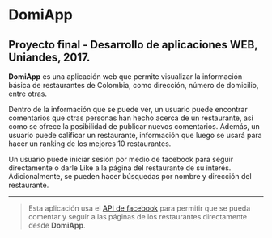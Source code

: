 # DomiApp

## Proyecto final - Desarrollo de aplicaciones WEB, Uniandes, 2017.

__DomiApp__ es una aplicación web que permite visualizar la información básica de restaurantes de Colombia, como dirección, número de domicilio, entre otras.

Dentro de la información que se puede ver, un usuario puede encontrar comentarios que otras personas han hecho acerca de un restaurante, así como se ofrece la posibilidad de publicar nuevos comentarios. Además, un usuario puede calificar un restaurante, información que luego se usará para hacer un ranking de los mejores 10 restaurantes.

Un usuario puede iniciar sesión por medio de facebook para seguir directamente o darle Like a la página del restaurante de su interés. Adicionalmente, se pueden hacer búsquedas por nombre y dirección del restaurante.

---

> Esta aplicación usa el [API de facebook](https://developers.facebook.com) para permitir que se pueda comentar y seguir a las páginas de los restaurantes directamente desde __DomiApp__.
